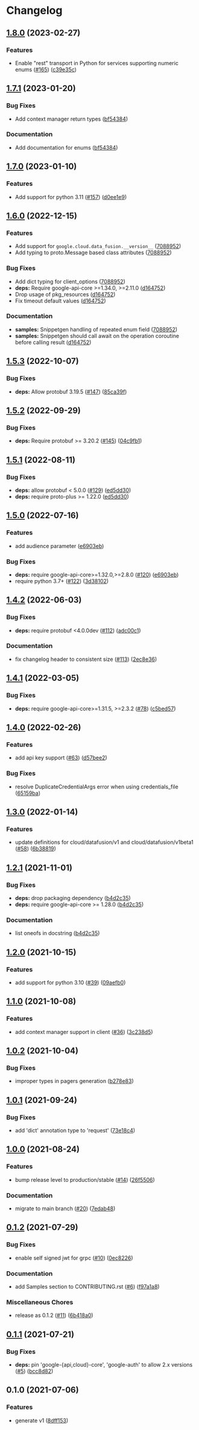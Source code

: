 # Changelog

## [1.8.0](https://github.com/googleapis/python-data-fusion/compare/v1.7.1...v1.8.0) (2023-02-27)


### Features

* Enable "rest" transport in Python for services supporting numeric enums ([#165](https://github.com/googleapis/python-data-fusion/issues/165)) ([c39e35c](https://github.com/googleapis/python-data-fusion/commit/c39e35cdc22380fddc7424cddce7e1d1590d8248))

## [1.7.1](https://github.com/googleapis/python-data-fusion/compare/v1.7.0...v1.7.1) (2023-01-20)


### Bug Fixes

* Add context manager return types ([bf54384](https://github.com/googleapis/python-data-fusion/commit/bf54384f0fc0bf51c9e61b17e9a0db6a4cd6dcf8))


### Documentation

* Add documentation for enums ([bf54384](https://github.com/googleapis/python-data-fusion/commit/bf54384f0fc0bf51c9e61b17e9a0db6a4cd6dcf8))

## [1.7.0](https://github.com/googleapis/python-data-fusion/compare/v1.6.0...v1.7.0) (2023-01-10)


### Features

* Add support for python 3.11 ([#157](https://github.com/googleapis/python-data-fusion/issues/157)) ([d0ee1e9](https://github.com/googleapis/python-data-fusion/commit/d0ee1e93f1ab8a23c318b5f3c6c44abcde7d6308))

## [1.6.0](https://github.com/googleapis/python-data-fusion/compare/v1.5.3...v1.6.0) (2022-12-15)


### Features

* Add support for `google.cloud.data_fusion.__version__` ([7088952](https://github.com/googleapis/python-data-fusion/commit/70889522341510bde3a7c297e5ffbf06ccafc545))
* Add typing to proto.Message based class attributes ([7088952](https://github.com/googleapis/python-data-fusion/commit/70889522341510bde3a7c297e5ffbf06ccafc545))


### Bug Fixes

* Add dict typing for client_options ([7088952](https://github.com/googleapis/python-data-fusion/commit/70889522341510bde3a7c297e5ffbf06ccafc545))
* **deps:** Require google-api-core &gt;=1.34.0, >=2.11.0  ([d164752](https://github.com/googleapis/python-data-fusion/commit/d1647525fd2a16839349c65196725fe9d6624a97))
* Drop usage of pkg_resources ([d164752](https://github.com/googleapis/python-data-fusion/commit/d1647525fd2a16839349c65196725fe9d6624a97))
* Fix timeout default values ([d164752](https://github.com/googleapis/python-data-fusion/commit/d1647525fd2a16839349c65196725fe9d6624a97))


### Documentation

* **samples:** Snippetgen handling of repeated enum field ([7088952](https://github.com/googleapis/python-data-fusion/commit/70889522341510bde3a7c297e5ffbf06ccafc545))
* **samples:** Snippetgen should call await on the operation coroutine before calling result ([d164752](https://github.com/googleapis/python-data-fusion/commit/d1647525fd2a16839349c65196725fe9d6624a97))

## [1.5.3](https://github.com/googleapis/python-data-fusion/compare/v1.5.2...v1.5.3) (2022-10-07)


### Bug Fixes

* **deps:** Allow protobuf 3.19.5 ([#147](https://github.com/googleapis/python-data-fusion/issues/147)) ([85ca39f](https://github.com/googleapis/python-data-fusion/commit/85ca39f4b6c14e4179bd7f9544eb3eeb78796fcd))

## [1.5.2](https://github.com/googleapis/python-data-fusion/compare/v1.5.1...v1.5.2) (2022-09-29)


### Bug Fixes

* **deps:** Require protobuf >= 3.20.2 ([#145](https://github.com/googleapis/python-data-fusion/issues/145)) ([04c9fb1](https://github.com/googleapis/python-data-fusion/commit/04c9fb187159f0212a514b2bf957bb8001d220b9))

## [1.5.1](https://github.com/googleapis/python-data-fusion/compare/v1.5.0...v1.5.1) (2022-08-11)


### Bug Fixes

* **deps:** allow protobuf < 5.0.0 ([#129](https://github.com/googleapis/python-data-fusion/issues/129)) ([ed5dd30](https://github.com/googleapis/python-data-fusion/commit/ed5dd300d545a8c7a8655a48cc87c93809561824))
* **deps:** require proto-plus >= 1.22.0 ([ed5dd30](https://github.com/googleapis/python-data-fusion/commit/ed5dd300d545a8c7a8655a48cc87c93809561824))

## [1.5.0](https://github.com/googleapis/python-data-fusion/compare/v1.4.2...v1.5.0) (2022-07-16)


### Features

* add audience parameter ([e6903eb](https://github.com/googleapis/python-data-fusion/commit/e6903eb06286f968a0585047d07fd69952e938cb))


### Bug Fixes

* **deps:** require google-api-core>=1.32.0,>=2.8.0 ([#120](https://github.com/googleapis/python-data-fusion/issues/120)) ([e6903eb](https://github.com/googleapis/python-data-fusion/commit/e6903eb06286f968a0585047d07fd69952e938cb))
* require python 3.7+ ([#122](https://github.com/googleapis/python-data-fusion/issues/122)) ([3d38102](https://github.com/googleapis/python-data-fusion/commit/3d38102a1ee888b5633f74ddbae693945dd2a4ab))

## [1.4.2](https://github.com/googleapis/python-data-fusion/compare/v1.4.1...v1.4.2) (2022-06-03)


### Bug Fixes

* **deps:** require protobuf <4.0.0dev ([#112](https://github.com/googleapis/python-data-fusion/issues/112)) ([adc00c1](https://github.com/googleapis/python-data-fusion/commit/adc00c1c7a75d1d06cef8e2a841353c0b7365457))


### Documentation

* fix changelog header to consistent size ([#113](https://github.com/googleapis/python-data-fusion/issues/113)) ([2ec8e36](https://github.com/googleapis/python-data-fusion/commit/2ec8e36dcfe1acacf0b7e32f06fcadad9029cb3f))

## [1.4.1](https://github.com/googleapis/python-data-fusion/compare/v1.4.0...v1.4.1) (2022-03-05)


### Bug Fixes

* **deps:** require google-api-core>=1.31.5, >=2.3.2 ([#78](https://github.com/googleapis/python-data-fusion/issues/78)) ([c5bed57](https://github.com/googleapis/python-data-fusion/commit/c5bed574dcc0a76afe6cf0e9755ca3810485c00a))

## [1.4.0](https://github.com/googleapis/python-data-fusion/compare/v1.3.0...v1.4.0) (2022-02-26)


### Features

* add api key support ([#63](https://github.com/googleapis/python-data-fusion/issues/63)) ([d57bee2](https://github.com/googleapis/python-data-fusion/commit/d57bee22c85867dfe7062dc391524cf5750b9474))


### Bug Fixes

* resolve DuplicateCredentialArgs error when using credentials_file ([65159ba](https://github.com/googleapis/python-data-fusion/commit/65159baba7657d473f753e793f8a0a5083432671))

## [1.3.0](https://github.com/googleapis/python-data-fusion/compare/v1.2.1...v1.3.0) (2022-01-14)


### Features

* update definitions for cloud/datafusion/v1 and cloud/datafusion/v1beta1  ([#58](https://github.com/googleapis/python-data-fusion/issues/58)) ([6b38819](https://github.com/googleapis/python-data-fusion/commit/6b38819f26fb72dc67ac2a4dda1c543d91b7f835))

## [1.2.1](https://www.github.com/googleapis/python-data-fusion/compare/v1.2.0...v1.2.1) (2021-11-01)


### Bug Fixes

* **deps:** drop packaging dependency ([b4d2c35](https://www.github.com/googleapis/python-data-fusion/commit/b4d2c355353bb2621f2c077a15f2505068718fc1))
* **deps:** require google-api-core >= 1.28.0 ([b4d2c35](https://www.github.com/googleapis/python-data-fusion/commit/b4d2c355353bb2621f2c077a15f2505068718fc1))


### Documentation

* list oneofs in docstring ([b4d2c35](https://www.github.com/googleapis/python-data-fusion/commit/b4d2c355353bb2621f2c077a15f2505068718fc1))

## [1.2.0](https://www.github.com/googleapis/python-data-fusion/compare/v1.1.0...v1.2.0) (2021-10-15)


### Features

* add support for python 3.10 ([#39](https://www.github.com/googleapis/python-data-fusion/issues/39)) ([09aefb0](https://www.github.com/googleapis/python-data-fusion/commit/09aefb0e13a748a7052f3bdf87fe4341c06fc28a))

## [1.1.0](https://www.github.com/googleapis/python-data-fusion/compare/v1.0.2...v1.1.0) (2021-10-08)


### Features

* add context manager support in client ([#36](https://www.github.com/googleapis/python-data-fusion/issues/36)) ([3c238d5](https://www.github.com/googleapis/python-data-fusion/commit/3c238d5d26f219dd107f09dcec3fc09977d64760))

## [1.0.2](https://www.github.com/googleapis/python-data-fusion/compare/v1.0.1...v1.0.2) (2021-10-04)


### Bug Fixes

* improper types in pagers generation ([b278e83](https://www.github.com/googleapis/python-data-fusion/commit/b278e83f4a087ac21fd02eefc5f79e8c02abcfb5))

## [1.0.1](https://www.github.com/googleapis/python-data-fusion/compare/v1.0.0...v1.0.1) (2021-09-24)


### Bug Fixes

* add 'dict' annotation type to 'request' ([73e18c4](https://www.github.com/googleapis/python-data-fusion/commit/73e18c4504ee8f1f86d9122b4fb8db223ee24cff))

## [1.0.0](https://www.github.com/googleapis/python-data-fusion/compare/v0.1.2...v1.0.0) (2021-08-24)


### Features

* bump release level to production/stable ([#14](https://www.github.com/googleapis/python-data-fusion/issues/14)) ([26f5506](https://www.github.com/googleapis/python-data-fusion/commit/26f5506b24453c6764f41637c18c6ceb10a9ba3c))


### Documentation

* migrate to main branch ([#20](https://www.github.com/googleapis/python-data-fusion/issues/20)) ([7edab48](https://www.github.com/googleapis/python-data-fusion/commit/7edab48370aeb6194f864bc2d402b8ffa7761a51))

## [0.1.2](https://www.github.com/googleapis/python-data-fusion/compare/v0.1.1...v0.1.2) (2021-07-29)


### Bug Fixes

* enable self signed jwt for grpc ([#10](https://www.github.com/googleapis/python-data-fusion/issues/10)) ([0ec8226](https://www.github.com/googleapis/python-data-fusion/commit/0ec82261f2c4fab58a2a52ec9d3c49d043598f2c))


### Documentation

* add Samples section to CONTRIBUTING.rst ([#6](https://www.github.com/googleapis/python-data-fusion/issues/6)) ([f97a1a8](https://www.github.com/googleapis/python-data-fusion/commit/f97a1a8e7d7ffdac8cbf7c7364e5b6797f818e4d))


### Miscellaneous Chores

* release as 0.1.2 ([#11](https://www.github.com/googleapis/python-data-fusion/issues/11)) ([6b418a0](https://www.github.com/googleapis/python-data-fusion/commit/6b418a0d333f81771a597e0a554d2bf05b31d962))

## [0.1.1](https://www.github.com/googleapis/python-data-fusion/compare/v0.1.0...v0.1.1) (2021-07-21)


### Bug Fixes

* **deps:** pin 'google-{api,cloud}-core', 'google-auth' to allow 2.x versions ([#5](https://www.github.com/googleapis/python-data-fusion/issues/5)) ([bcc8d82](https://www.github.com/googleapis/python-data-fusion/commit/bcc8d8292b2d474ee504483707d7856af9ecf7e0))

## 0.1.0 (2021-07-06)


### Features

* generate v1 ([8dff153](https://www.github.com/googleapis/python-data-fusion/commit/8dff15325e970ee1fbf09952026c47235f0ed8e7))
